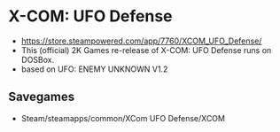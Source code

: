 # X-COM: UFO Defense

* https://store.steampowered.com/app/7760/XCOM_UFO_Defense/
* This (official) 2K Games re-release of X-COM: UFO Defense runs on DOSBox.
* based on UFO: ENEMY UNKNOWN V1.2

## Savegames
* Steam/steamapps/common/XCom UFO Defense/XCOM
